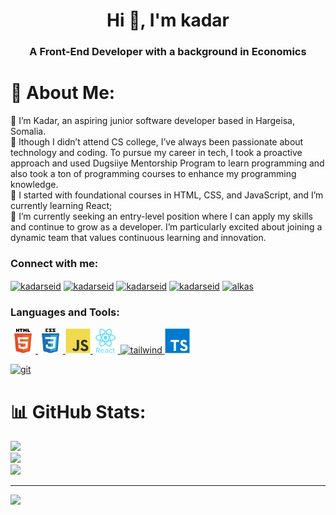 <h1 align="center">Hi 👋, I'm kadar</h1>
<h3 align="center">A Front-End Developer with a background in Economics</h3>

# 💫 About Me:
👋 I’m Kadar, an aspiring junior software developer based in Hargeisa, Somalia.<br>👀 lthough I didn’t attend CS college, I’ve always been passionate about technology and coding. To pursue my career in tech, I took a proactive approach and used Dugsiiye Mentorship Program to learn programming and also took a ton of programming courses to enhance my programming knowledge.<br>🌱 I started with foundational courses in HTML, CSS, and JavaScript, and I’m currently learning React;<br>💞️ I’m currently seeking an entry-level position where I can apply my skills and continue to grow as a developer. I’m particularly excited about joining a dynamic team that values continuous learning and innovation.


<h3 align="left">Connect with me:</h3>
<p align="left">
<a href="https://discord.gg/kadarseid" target="blank"><img align="center" src="https://raw.githubusercontent.com/rahuldkjain/github-profile-readme-generator/master/src/images/icons/Social/discord.svg" alt="kadarseid" height="30" width="40" /></a>
<a href="https://linkedin.com/in/kadarseid" target="blank"><img align="center" src="https://raw.githubusercontent.com/rahuldkjain/github-profile-readme-generator/master/src/images/icons/Social/linked-in-alt.svg" alt="kadarseid" height="30" width="40" /></a>
<a href="https://twitter.com/kadarseid" target="blank"><img align="center" src="https://raw.githubusercontent.com/rahuldkjain/github-profile-readme-generator/master/src/images/icons/Social/twitter.svg" alt="kadarseid" height="30" width="40" /></a>
<a href="https://fb.com/kadarseid" target="blank"><img align="center" src="https://raw.githubusercontent.com/rahuldkjain/github-profile-readme-generator/master/src/images/icons/Social/facebook.svg" alt="kadarseid" height="30" width="40" /></a>
<a href="https://instagram.com/alkas" target="blank"><img align="center" src="https://raw.githubusercontent.com/rahuldkjain/github-profile-readme-generator/master/src/images/icons/Social/instagram.svg" alt="alkas" height="30" width="40" /></a>
</p>

<h3 align="left">Languages and Tools:</h3>
<p align="left"> 
  <a href="https://www.w3.org/html/" target="_blank" rel="noreferrer"> <img src="https://raw.githubusercontent.com/devicons/devicon/master/icons/html5/html5-original-wordmark.svg" alt="html5" width="40" height="40"/> </a> 
  <a href="https://www.w3schools.com/css/" target="_blank" rel="noreferrer"> <img src="https://raw.githubusercontent.com/devicons/devicon/master/icons/css3/css3-original-wordmark.svg" alt="css3" width="40" height="40"/> </a> 
  <a href="https://developer.mozilla.org/en-US/docs/Web/JavaScript" target="_blank" rel="noreferrer"> <img src="https://raw.githubusercontent.com/devicons/devicon/master/icons/javascript/javascript-original.svg" alt="javascript" width="40" height="40"/> </a> 
  <a href="https://reactjs.org/" target="_blank" rel="noreferrer"> <img src="https://raw.githubusercontent.com/devicons/devicon/master/icons/react/react-original-wordmark.svg" alt="react" width="40" height="40"/> </a> 
  <a href="https://tailwindcss.com/" target="_blank" rel="noreferrer"> <img src="https://www.vectorlogo.zone/logos/tailwindcss/tailwindcss-icon.svg" alt="tailwind" width="40" height="40"/> </a> 
  <a href="https://www.typescriptlang.org/" target="_blank" rel="noreferrer"> <img src="https://raw.githubusercontent.com/devicons/devicon/master/icons/typescript/typescript-original.svg" alt="typescript" width="40" height="40"/> </a> </p>
  <a href="https://www.figma.com/" target="_blank" rel="noreferrer">  <img src="https://www.vectorlogo.zone/logos/git-scm/git-scm-icon.svg" alt="git" width="40" height="40"/> </a> 



# 📊 GitHub Stats:
![](https://github-readme-stats.vercel.app/api?username=kaseid&theme=dark&hide_border=false&include_all_commits=true&count_private=true)<br/>
![](https://github-readme-streak-stats.herokuapp.com/?user=kaseid&theme=dark&hide_border=false)<br/>
![](https://github-readme-stats.vercel.app/api/top-langs/?username=kaseid&theme=dark&hide_border=false&include_all_commits=true&count_private=true&layout=compact)

---
[![](https://visitcount.itsvg.in/api?id=kaseid&icon=2&color=13)](https://visitcount.itsvg.in)
